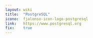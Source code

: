 ```yaml
---
layout: wiki
title:  "PostgreSQL"
icono:  fjalonso-icon-logo-postgresql
link:   https://www.postgresql.org
fix:    true
---
```


